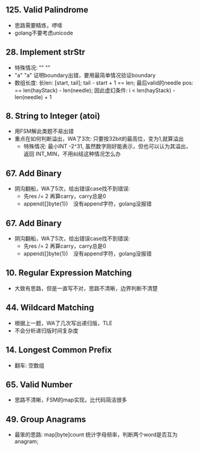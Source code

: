 ## 125. Valid Palindrome

*  思路需要精炼，啰嗦
*  golang不要考虑unicode

## 28. Implement strStr

*  特殊情况: "" ""
*  "a" "a" 证明boundary出错，要用最简单情况验证boundary
*  数组长度:  长len: [start, tail]; tail - start + 1 == len; 最后valid的needle pos: == len(hayStack) - len(needle); 因此虚幻条件:  i < len(hayStack) - len(needle) + 1


## 8. String to Integer (atoi)

*  用FSM解此类题不易出错
*  重点在如何判断溢出，WA了3次: 只要按32bit的最高位，变为1,就算溢出
    +  特殊情况: 最小INT -2^31, 虽然数字刚好能表示，但也可以认为其溢出，返回 INT_MIN，不用纠结这种情况怎么办

## 67. Add Binary

*  阴沟翻船，WA了5次，给出错误case找不到错误:
    +  先res /= 2 再算carry，carry总是0
    +  append([]byte{1})　没有append字符，golang没报错


## 67. Add Binary

*  阴沟翻船，WA了5次，给出错误case找不到错误:
    +  先res /= 2 再算carry，carry总是0
    +  append([]byte{1})　没有append字符，golang没报错

## 10. Regular Expression Matching

*  大致有思路，但是一直写不对，思路不清晰，边界判断不清楚


## 44. Wildcard Matching

*  根据上一题，WA了几次写出递归版，TLE
*  不会分析递归版时间复杂度

## 14. Longest Common Prefix

*  翻车: 空数组

## 65. Valid Number

*  思路不清晰，FSM的map实现，比代码简洁很多

## 49. Group Anagrams

*  最笨的思路: map[byte]count 统计字母频率，判断两个word是否互为anagram; 

